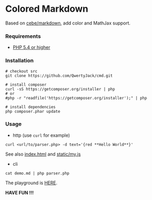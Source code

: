 # Colored Markdown
Based on [cebe/markdown](https://github.com/cebe/markdown),
add color and MathJax support.

### Requirements
* [PHP 5.4 or higher](https://github.com/cebe/markdown#installation-)

### Installation
```
# checkout src
git clone https://github.com/QwertyJack/cmd.git

# install composer
curl -sS https://getcomposer.org/installer | php
# or
#php -r "readfile('https://getcomposer.org/installer');" | php

# install dependencies
php composer.phar update
```

### Usage
* http (use `curl` for example)
```
curl <url/to/parser.php> -d text='{red **Hello World**}'
```
See also [index.html](index.html) and [static/my.js](static/my.js)

* cli
```
cat demo.md | php parser.php
```

The playground is [HERE](https://cyp.davidandjack.cn/test/r/).

**HAVE FUN !!!**

